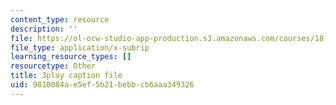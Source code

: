 ```yaml
---
content_type: resource
description: ''
file: https://ol-ocw-studio-app-production.s3.amazonaws.com/courses/18-03sc-differential-equations-fall-2011/9810084ae5ef5b21bebbcb6aaa349326_sZ2qulI6GEk.vtt
file_type: application/x-subrip
learning_resource_types: []
resourcetype: Other
title: 3play caption file
uid: 9810084a-e5ef-5b21-bebb-cb6aaa349326
---
```

